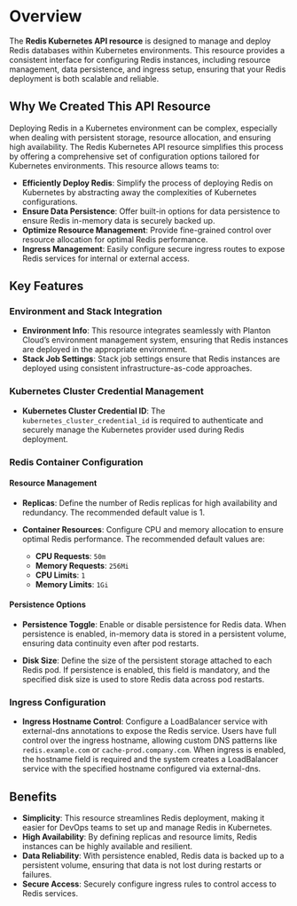 # Overview

The **Redis Kubernetes API resource** is designed to manage and deploy Redis databases within Kubernetes environments. This resource provides a consistent interface for configuring Redis instances, including resource management, data persistence, and ingress setup, ensuring that your Redis deployment is both scalable and reliable.

## Why We Created This API Resource

Deploying Redis in a Kubernetes environment can be complex, especially when dealing with persistent storage, resource allocation, and ensuring high availability. The Redis Kubernetes API resource simplifies this process by offering a comprehensive set of configuration options tailored for Kubernetes environments. This resource allows teams to:

- **Efficiently Deploy Redis**: Simplify the process of deploying Redis on Kubernetes by abstracting away the complexities of Kubernetes configurations.
- **Ensure Data Persistence**: Offer built-in options for data persistence to ensure Redis in-memory data is securely backed up.
- **Optimize Resource Management**: Provide fine-grained control over resource allocation for optimal Redis performance.
- **Ingress Management**: Easily configure secure ingress routes to expose Redis services for internal or external access.

## Key Features

### Environment and Stack Integration

- **Environment Info**: This resource integrates seamlessly with Planton Cloud’s environment management system, ensuring that Redis instances are deployed in the appropriate environment.
- **Stack Job Settings**: Stack job settings ensure that Redis instances are deployed using consistent infrastructure-as-code approaches.

### Kubernetes Cluster Credential Management

- **Kubernetes Cluster Credential ID**: The `kubernetes_cluster_credential_id` is required to authenticate and securely manage the Kubernetes provider used during Redis deployment.

### Redis Container Configuration

#### Resource Management

- **Replicas**: Define the number of Redis replicas for high availability and redundancy. The recommended default value is 1.

- **Container Resources**: Configure CPU and memory allocation to ensure optimal Redis performance. The recommended default values are:
    - **CPU Requests**: `50m`
    - **Memory Requests**: `256Mi`
    - **CPU Limits**: `1`
    - **Memory Limits**: `1Gi`

#### Persistence Options

- **Persistence Toggle**: Enable or disable persistence for Redis data. When persistence is enabled, in-memory data is stored in a persistent volume, ensuring data continuity even after pod restarts.

- **Disk Size**: Define the size of the persistent storage attached to each Redis pod. If persistence is enabled, this field is mandatory, and the specified disk size is used to store Redis data across pod restarts.

### Ingress Configuration

- **Ingress Hostname Control**: Configure a LoadBalancer service with external-dns annotations to expose the Redis service. Users have full control over the ingress hostname, allowing custom DNS patterns like `redis.example.com` or `cache-prod.company.com`. When ingress is enabled, the hostname field is required and the system creates a LoadBalancer service with the specified hostname configured via external-dns.

## Benefits

- **Simplicity**: This resource streamlines Redis deployment, making it easier for DevOps teams to set up and manage Redis in Kubernetes.
- **High Availability**: By defining replicas and resource limits, Redis instances can be highly available and resilient.
- **Data Reliability**: With persistence enabled, Redis data is backed up to a persistent volume, ensuring that data is not lost during restarts or failures.
- **Secure Access**: Securely configure ingress rules to control access to Redis services.
